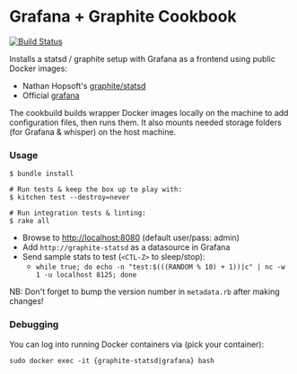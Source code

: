 Grafana + Graphite Cookbook
===========================

[![Build Status](https://travis-ci.org/7digital/grafana-graphite-server-cookbook.svg?branch=master)](https://travis-ci.org/7digital/grafana-graphite-server-cookbook)

Installs a statsd / graphite setup with Grafana as a frontend using public Docker images:
* Nathan Hopsoft's [graphite/statsd](https://hub.docker.com/r/hopsoft/graphite-statsd)
* Official [grafana](https://hub.docker.com/r/grafana/grafana)

The cookbuild builds wrapper Docker images locally on the machine to add configuration files, then runs them. It also mounts needed storage folders (for Grafana & whisper) on the host machine.

### Usage

```
$ bundle install

# Run tests & keep the box up to play with:
$ kitchen test --destroy=never

# Run integration tests & linting:
$ rake all
```

* Browse to [http://localhost:8080](http://localhost:8080) (default user/pass: admin)
* Add `http://graphite-statsd` as a datasource in Grafana
* Send sample stats to test (`<CTL-Z>` to sleep/stop):
  * `while true; do echo -n "test:$(((RANDOM % 10) + 1))|c" | nc -w 1 -u localhost 8125; done`

NB: Don't forget to bump the version number in `metadata.rb` after making changes!

### Debugging

You can log into running Docker containers via (pick your container):

`sudo docker exec -it {graphite-statsd|grafana} bash`
